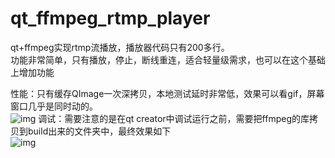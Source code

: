 # qt_ffmpeg_rtmp_player
qt+ffmpeg实现rtmp流播放，播放器代码只有200多行。  
功能非常简单，只有播放，停止，断线重连，适合轻量级需求，也可以在这个基础上增加功能  

性能：只有缓存QImage一次深拷贝，本地测试延时非常低，效果可以看gif，屏幕窗口几乎是同时动的。  
![img](https://github.com/xssbyte/qt_ffmpeg_rtmp_player_demo/blob/main/res/qt_ffmpeg_rtmp_player.gif)
调试：需要注意的是在qt creator中调试运行之前，需要把ffmpeg的库拷贝到build出来的文件夹中，最终效果如下  
![img](https://github.com/xssbyte/qt_ffmpeg_rtmp_player_demo/blob/main/res/qt_ffmpeg_rtmp_player.png)  
